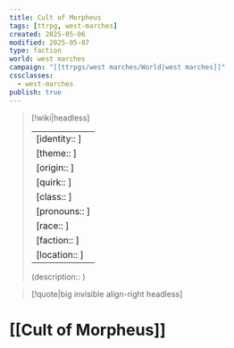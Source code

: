 ```yaml
---
title: Cult of Morpheus
tags: [ttrpg, west-marches]
created: 2025-05-06
modified: 2025-05-07
type: faction
world: west marches
campaign: "[[ttrpgs/west marches/World|west marches]]"
cssclasses:
  - west-marches
publish: true
---
```


> [!wiki|headless]
>
> |               |
> | ------------- |
> | [identity:: ] |
> | [theme:: ] |
> | [origin:: ] |
> | [quirk:: ] |
> | [class:: ] |
> | [pronouns:: ] |
> | [race:: ] |
> | [faction:: ] |
> | [location:: ] |
>
> (description:: )

> [!quote|big invisible align-right headless]

# [[Cult of Morpheus]]
